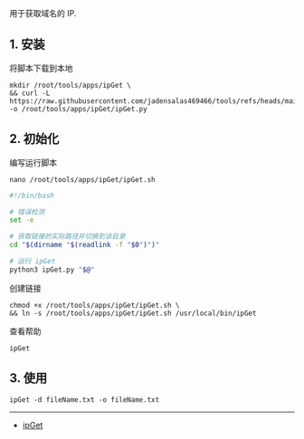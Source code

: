 用于获取域名的 IP.

## 1. 安装

将脚本下载到本地

```
mkdir /root/tools/apps/ipGet \
&& curl -L https://raw.githubusercontent.com/jadensalas469466/tools/refs/heads/main/hack/ipGet.py -o /root/tools/apps/ipGet/ipGet.py
```

## 2. 初始化

编写运行脚本

```
nano /root/tools/apps/ipGet/ipGet.sh
```

```sh
#!/bin/bash

# 错误检测
set -e

# 获取链接的实际路径并切换到该目录
cd "$(dirname "$(readlink -f "$0")")"

# 运行 ipGet
python3 ipGet.py "$@"
```

创建链接

```
chmod +x /root/tools/apps/ipGet/ipGet.sh \
&& ln -s /root/tools/apps/ipGet/ipGet.sh /usr/local/bin/ipGet
```

查看帮助

```
ipGet
```

## 3. 使用

```
ipGet -d fileName.txt -o fileName.txt
```

---

- [ipGet](https://github.com/jadensalas469466/tools/blob/main/hack/ipGet.py)


